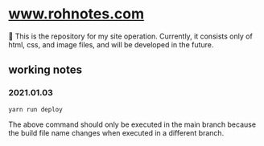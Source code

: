 # www.rohnotes.com

🎉 This is the repository for my site operation.
Currently, it consists only of html, css, and image files, and will be developed in the future.

## working notes

### 2021.01.03

```
yarn run deploy
```

The above command should only be executed in the main branch because the build file name changes when executed in a different branch.
